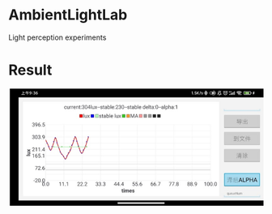 # AmbientLightLab
Light perception experiments

# Result
![AmbientLightLab](https://github.com/Whu-wxy/AmbientLightLab/blob/main/app.jpg "AmbientLightLab")
